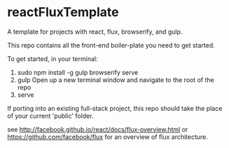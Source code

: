 reactFluxTemplate
=================

A template for projects with react, flux, browserify, and gulp. 

This repo contains all the front-end boiler-plate you need to get started. 

To get started, in your terminal:
1. sudo npm install -g gulp browserify serve
2. gulp
Open up a new terminal window and navigate to the root of the repo
3. serve

If porting into an existing full-stack project, this repo should take the place of your current 'public' folder. 

see http://facebook.github.io/react/docs/flux-overview.html or https://github.com/facebook/flux for an overview of flux architecture. 

